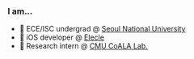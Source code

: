 ### I am...

- 🔭 ECE/ISC undergrad @ [Seoul National University](https://www.snu.ac.kr)
- 🌱 iOS developer @ [Elecle](https://elecle.bike)
- 👯 Research intern @ [CMU CoALA Lab.](https://thecoalalab.com)
